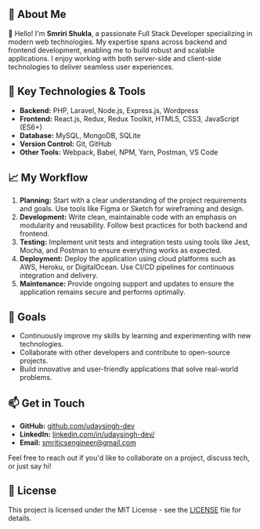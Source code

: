 ## 🚀 About Me

👋 Hello! I'm **Smriri Shukla**, a passionate Full Stack Developer specializing in modern web technologies. My expertise spans across backend and frontend development, enabling me to build robust and scalable applications. I enjoy working with both server-side and client-side technologies to deliver seamless user experiences.

## 🌟 Key Technologies & Tools

- **Backend:** PHP, Laravel, Node.js, Express.js, Wordpress
- **Frontend:** React.js, Redux, Redux Toolkit, HTML5, CSS3, JavaScript (ES6+)
- **Database:** MySQL, MongoDB, SQLite
- **Version Control:** Git, GitHub
- **Other Tools:** Webpack, Babel, NPM, Yarn, Postman, VS Code

## 📈 My Workflow

1. **Planning:** Start with a clear understanding of the project requirements and goals. Use tools like Figma or Sketch for wireframing and design.
2. **Development:** Write clean, maintainable code with an emphasis on modularity and reusability. Follow best practices for both backend and frontend.
3. **Testing:** Implement unit tests and integration tests using tools like Jest, Mocha, and Postman to ensure everything works as expected.
4. **Deployment:** Deploy the application using cloud platforms such as AWS, Heroku, or DigitalOcean. Use CI/CD pipelines for continuous integration and delivery.
5. **Maintenance:** Provide ongoing support and updates to ensure the application remains secure and performs optimally.

## 🎯 Goals

- Continuously improve my skills by learning and experimenting with new technologies.
- Collaborate with other developers and contribute to open-source projects.
- Build innovative and user-friendly applications that solve real-world problems.

## 📫 Get in Touch

- **GitHub:** [github.com/udaysingh-dev](#)
- **LinkedIn:** [linkedin.com/in/udaysingh-dev/](#)
- **Email:** smriticsengineer@gmail.com

Feel free to reach out if you'd like to collaborate on a project, discuss tech, or just say hi!

## 📝 License

This project is licensed under the MIT License - see the [LICENSE](LICENSE) file for details.

